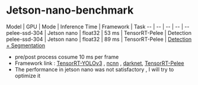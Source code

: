 # Jetson-nano-benchmark

Model | GPU | Mode | Inference Time | Framework | Task
-- | -- | -- | -- | --
pelee-ssd-304 |  Jetson nano | float32 | 53 ms | TensorRT-Pelee | Detection
pelee-ssd-304 |  Jetson nano | float32 | 89 ms | TensorRT-Pelee | [Detection + Segmentation](https://youtu.be/nndFtIPMy20)

* pre/post process cosume 10 ms per frame 
* Framework link : [TensorRT-YOLOv3](https://github.com/eric612/TensorRT-Yolov3-models) , [ncnn](https://github.com/Tencent/ncnn) , [darknet](https://github.com/pjreddie/darknet), [TensorRT-Pelee](https://github.com/eric612/Pelee-Seg-TensorRT)
* The performance in jetson nano was not satisfactory , I will try to optimize it 
